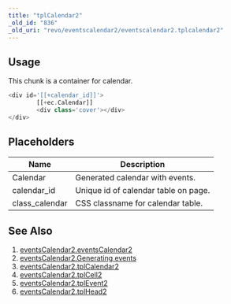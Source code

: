 ```yaml
---
title: "tplCalendar2"
_old_id: "836"
_old_uri: "revo/eventscalendar2/eventscalendar2.tplcalendar2"
---
```


## Usage

This chunk is a container for calendar.

``` php 
<div id='[[+calendar_id]]'>
        [[+ec.Calendar]]
        <div class='cover'></div>
</div>
```

## Placeholders

| Name            | Description                          |
| --------------- | ------------------------------------ |
| Calendar        | Generated calendar with events.      |
| calendar\_id    | Unique id of calendar table on page. |
| class\_calendar | CSS classname for calendar table.    |

## See Also

1. [eventsCalendar2.eventsCalendar2](/extras/eventscalendar2/eventscalendar2.eventscalendar2)
2. [eventsCalendar2.Generating events](/extras/eventscalendar2/eventscalendar2.generating-events)
3. [eventsCalendar2.tplCalendar2](/extras/eventscalendar2/eventscalendar2.tplcalendar2)
4. [eventsCalendar2.tplCell2](/extras/eventscalendar2/eventscalendar2.tplcell2)
5. [eventsCalendar2.tplEvent2](/extras/eventscalendar2/eventscalendar2.tplevent2)
6. [eventsCalendar2.tplHead2](/extras/eventscalendar2/eventscalendar2.tplhead2)